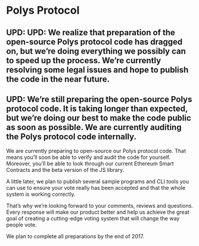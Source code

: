 # Polys Protocol

## UPD: UPD: We realize that preparation of the open-source Polys protocol code has dragged on, but we’re doing everything we possibly can to speed up the process. We’re currently resolving some legal issues and hope to publish the code in the near future.

## UPD: We’re still preparing the open-source Polys protocol code. It is taking longer than expected, but we’re doing our best to make the code public as soon as possible. We are currently auditing the Polys protocol code internally.

We are currently preparing to open-source our Polys protocol code. That means you’ll soon be able to verify and audit the code for yourself. Moreover, you’ll be able to look through our current Ethereum Smart Contracts and the beta version of the JS library.

A little later, we plan to publish several sample programs and CLI tools you can use to ensure your vote really has been accepted and that the whole system is working correctly.

That’s why we’re looking forward to your comments, reviews and questions. Every response will make our product better and help us achieve the great goal of creating a cutting-edge voting system that will change the way people vote.

We plan to complete all preparations by the end of 2017.

